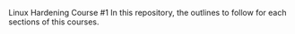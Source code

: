 Linux Hardening Course #1
In this repository, the outlines to follow for each sections of this courses.
